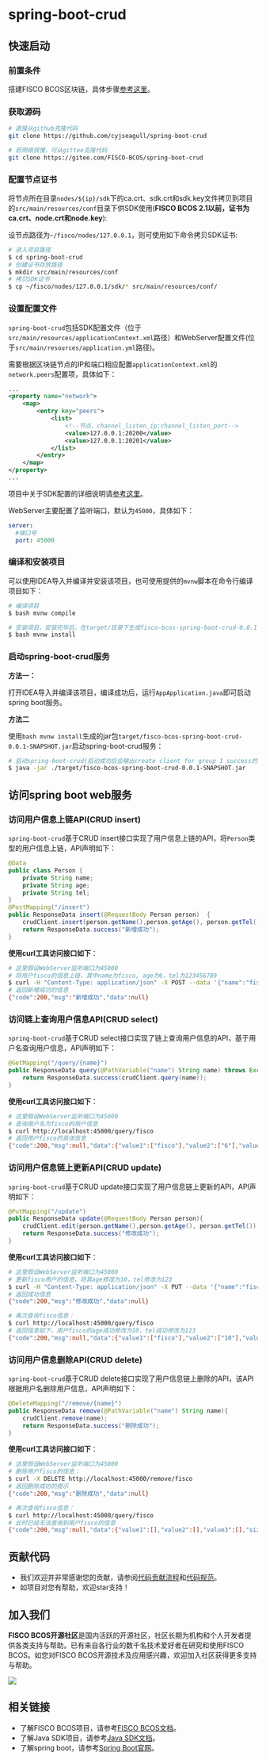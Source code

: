 # spring-boot-crud
## 快速启动

### 前置条件

搭建FISCO BCOS区块链，具体步骤[参考这里](https://fisco-bcos-documentation.readthedocs.io/zh_CN/latest/docs/installation.html)。

### 获取源码

```bash
# 直接从github克隆代码
git clone https://github.com/cyjseagull/spring-boot-crud

# 若网络很慢，可从gittee克隆代码
git clone https://gitee.com/FISCO-BCOS/spring-boot-crud
```

### 配置节点证书

将节点所在目录`nodes/${ip}/sdk`下的ca.crt、sdk.crt和sdk.key文件拷贝到项目的`src/main/resources/conf`目录下供SDK使用(**FISCO BCOS 2.1以前，证书为ca.crt、node.crt和node.key**):

设节点路径为`~/fisco/nodes/127.0.0.1`，则可使用如下命令拷贝SDK证书:

```bash
# 进入项目路径
$ cd spring-boot-crud
# 创建证书存放路径
$ mkdir src/main/resources/conf
# 拷贝SDK证书
$ cp ~/fisco/nodes/127.0.0.1/sdk/* src/main/resources/conf/
```

### 设置配置文件

`spring-boot-crud`包括SDK配置文件（位于`src/main/resources/applicationContext.xml`路径）和WebServer配置文件(位于`src/main/resources/application.yml`路径)。

需要根据区块链节点的IP和端口相应配置`applicationContext.xml`的`network.peers`配置项，具体如下：

```xml
...
<property name="network">
    <map>
        <entry key="peers">
            <list>
                <!--节点，channel_listen_ip:channel_listen_port-->
                <value>127.0.0.1:20200</value>  
                <value>127.0.0.1:20201</value>
            </list>
        </entry>
    </map>
</property>
...
```
项目中关于SDK配置的详细说明请[参考这里](https://fisco-bcos-documentation.readthedocs.io/zh_CN/latest/docs/sdk/java_sdk/configuration.html)。

WebServer主要配置了监听端口，默认为`45000`，具体如下：

```yml
server:
  #端口号
  port: 45000
```

### 编译和安装项目

可以使用IDEA导入并编译并安装该项目，也可使用提供的`mvnw`脚本在命令行编译项目如下：

```bash
# 编译项目
$ bash mvnw compile

# 安装项目，安装完毕后，在target/目录下生成fisco-bcos-spring-boot-crud-0.0.1-SNAPSHOT.jar的jar包
$ bash mvnw install
```
### 启动spring-boot-crud服务

**方法一：** 

打开IDEA导入并编译该项目，编译成功后，运行`AppApplication.java`即可启动spring boot服务。

**方法二**

使用`bash mvnw install`生成的jar包`target/fisco-bcos-spring-boot-crud-0.0.1-SNAPSHOT.jar`启动spring-boot-crud服务：

```bash
# 启动spring-boot-crud(启动成功后会输出create client for group 1 success的日志)
$ java -jar ./target/fisco-bcos-spring-boot-crud-0.0.1-SNAPSHOT.jar
```

## 访问spring boot web服务
### 访问用户信息上链API(CRUD insert)

`spring-boot-crud`基于CRUD insert接口实现了用户信息上链的API，将`Person`类型的用户信息上链，API声明如下：

```java
@Data
public class Person {
    private String name;
    private String age;
    private String tel;
}
@PostMapping("/insert")
public ResponseData insert(@RequestBody Person person)  {
    crudClient.insert(person.getName(),person.getAge(), person.getTel());
    return ResponseData.success("新增成功");
}
```

**使用curl工具访问接口如下**：

```bash
# 这里假设WebServer监听端口为45000
# 将用户fisco的信息上链，其中name为fisco, age为6，tel为123456789
$ curl -H "Content-Type: application/json" -X POST --data '{"name":"fisco", "age":"6", "tel":"123456789"}' http://localhost:45000/insert
# 返回新增成功的信息
{"code":200,"msg":"新增成功","data":null}
```

### 访问链上查询用户信息API(CRUD select)

`spring-boot-crud`基于CRUD select接口实现了链上查询用户信息的API，基于用户名查询用户信息，API声明如下：

```java
@GetMapping("/query/{name}")
public ResponseData query(@PathVariable("name") String name) throws Exception {
    return ResponseData.success(crudClient.query(name));
}
```

**使用curl工具访问接口如下**：

```bash
# 这里假设WebServer监听端口为45000
# 查询用户名为fisco的用户信息
$ curl http://localhost:45000/query/fisco
# 返回用户fisco的具体信息
{"code":200,"msg":null,"data":{"value1":["fisco"],"value2":["6"],"value3":["123456789"],"size":3}}
```

### 访问用户信息链上更新API(CRUD update)

`spring-boot-crud`基于CRUD update接口实现了用户信息链上更新的API，API声明如下：

```java
@PutMapping("/update")
public ResponseData update(@RequestBody Person person){
    crudClient.edit(person.getName(),person.getAge(), person.getTel());
    return ResponseData.success("修改成功");
}
```

**使用curl工具访问接口如下**：

```bash
# 这里假设WebServer监听端口为45000
# 更新fisco用户的信息，将其age修改为10，tel修改为123
$ curl -H "Content-Type: application/json" -X PUT --data '{"name":"fisco", "age":"10", "tel":"123"}' http://localhost:45000/update
# 返回成功信息
{"code":200,"msg":"修改成功","data":null}

# 再次查询fisco信息：
$ curl http://localhost:45000/query/fisco
# 返回信息如下，用户fisco的age成功修改为10，tel成功修改为123
{"code":200,"msg":null,"data":{"value1":["fisco"],"value2":["10"],"value3":["123"],"size":3}}
```

### 访问用户信息删除API(CRUD delete)

`spring-boot-crud`基于CRUD delete接口实现了用户信息链上删除的API，该API根据用户名删除用户信息，API声明如下：

```java
@DeleteMapping("/remove/{name}")
public ResponseData remove(@PathVariable("name") String name){
    crudClient.remove(name);
    return ResponseData.success("删除成功");
}
```

**使用curl工具访问接口如下**：

```bash
# 这里假设WebServer监听端口为45000
# 删除用户fisco的信息：
$ curl -X DELETE http://localhost:45000/remove/fisco
# 返回删除成功的提示
{"code":200,"msg":"删除成功","data":null}

# 再次查询fisco信息：
$ curl http://localhost:45000/query/fisco
# 此时已经无法查询到用户fisco的信息
{"code":200,"msg":null,"data":{"value1":[],"value2":[],"value3":[],"size":3}}
```

## 贡献代码

- 我们欢迎并非常感谢您的贡献，请参阅[代码贡献流程](https://mp.weixin.qq.com/s/hEn2rxqnqp0dF6OKH6Ua-A)和[代码规范](./CONTRIBUTING_CN.md)。
- 如项目对您有帮助，欢迎star支持！
## 加入我们

**FISCO BCOS开源社区**是国内活跃的开源社区，社区长期为机构和个人开发者提供各类支持与帮助。已有来自各行业的数千名技术爱好者在研究和使用FISCO BCOS。如您对FISCO BCOS开源技术及应用感兴趣，欢迎加入社区获得更多支持与帮助。

![](https://media.githubusercontent.com/media/FISCO-BCOS/LargeFiles/master/images/QR_image.png)

## 相关链接

- 了解FISCO BCOS项目，请参考[FISCO BCOS文档](https://fisco-bcos-documentation.readthedocs.io/zh_CN/latest/docs/introduction.html)。
- 了解Java SDK项目，请参考[Java SDK文档](https://fisco-bcos-documentation.readthedocs.io/zh_CN/latest/docs/sdk/java_sdk/index.html)。
- 了解spring boot，请参考[Spring Boot官网](https://spring.io/guides/gs/spring-boot/)。
